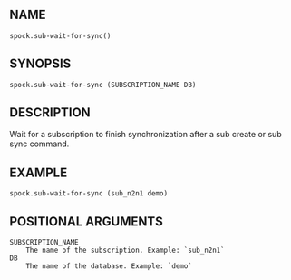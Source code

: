## NAME

`spock.sub-wait-for-sync()`

## SYNOPSIS

`spock.sub-wait-for-sync (SUBSCRIPTION_NAME DB)`
 
## DESCRIPTION

Wait for a subscription to finish synchronization after a sub create or sub sync command. 

## EXAMPLE

`spock.sub-wait-for-sync (sub_n2n1 demo)`
 
## POSITIONAL ARGUMENTS
    SUBSCRIPTION_NAME
        The name of the subscription. Example: `sub_n2n1`
    DB
        The name of the database. Example: `demo`
